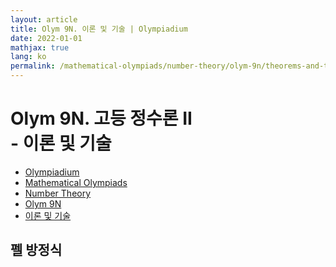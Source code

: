 ```yaml
---
layout: article
title: Olym 9N. 이론 및 기술 | Olympiadium
date: 2022-01-01
mathjax: true
lang: ko
permalink: /mathematical-olympiads/number-theory/olym-9n/theorems-and-techniques/
---
```

# Olym 9N. 고등 정수론 II <br> <ssup> - 이론 및 기술</ssup>

<ul class="breadcrumb">
	<li><a href="{{ site.homeurl }}">Olympiadium</a></li> 
	<li><a href="{{ site.homeurl }}mathematical-olympiads/">Mathematical Olympiads</a></li> 
	<li><a href="{{ site.homeurl }}mathematical-olympiads/number-theory/">Number Theory</a></li> 
	<li><a href="{{ site.homeurl }}mathematical-olympiads/number-theory/olym-9n/">Olym 9N</a></li> 
	<li><a href="{{ site.homeurl }}mathematical-olympiads/number-theory/olym-9n/theorems-and-techniques/">이론 및 기술</a></li>
</ul>

## 펠 방정식
